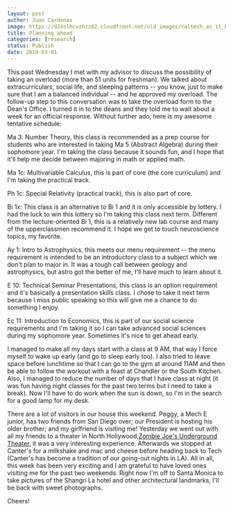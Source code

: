 ```yaml
---
layout: post
author: Juan Cardenas
image: https://d24slhcvzhzz82.cloudfront.net/old_images/caltech_as_it_happens/6a0105349b8251970b0120a8d856ef970b.png
title: Planning ahead
categories: [research]
status: Publish
date: 2010-03-01
---
```



This past Wednesday I met with my advisor to discuss the possibility of taking an overload (more than 51 units for freshman). We talked about extracurriculars, social life, and sleeping patterns -- you know, just to make sure that I am a balanced individual -- and he approved my overload. The follow-up step to this conversation was to take the overload form to the Dean's Office. I turned it in to the deans and they told me to wait about a week for an official response. Without further ado, here is my awesome tentative schedule:

Ma 3: Number Theory, this class is recommended as a prep course for students who are interested in taking Ma 5 (Abstract Algebra) during their sophomore year. I'm taking the class because it sounds fun, and I hope that it'll help me decide between majoring in math or applied math.

Ma 1c: Multivariable Calculus, this is part of core (the core curriculum) and I'm taking the practical track.

Ph 1c: Special Relativity (practical track), this is also part of core.

Bi 1x: This class is an alternative to Bi 1 and it is only accessible by lottery. I had the luck to win this lottery so I'm taking this class next term. Different from the lecture-oriented Bi 1, this is a relatively new lab course and many of the upperclassmen recommend it. I hope we get to touch neuroscience topics, my favorite.

Ay 1: Intro to Astrophysics, this meets our menu requirement -- the menu requirement is intended to be an introductory class to a subject which we don't plan to major in. It was a tough call between geology and astrophysics, but astro got the better of me, I'll have much to learn about it.

E 10: Technical Seminar Presentations, this class is an option requirement and it's basically a presentation skills class. I chose to take it next term because I miss public speaking so this will give me a chance to do something I enjoy.

Ec 11: Introduction to Economics, this is part of our social science requirements and I'm taking it so I can take advanced social sciences during my sophomore year. Sometimes it's nice to get ahead early.

I managed to make all my days start with a class at 9 AM, that way I force myself to wake up early (and go to sleep early too). I also tried to leave space before lunchtime so that I can go to the gym at around 11AM and then be able to follow the workout with a feast at Chandler or the South Kitchen. Also, I managed to reduce the number of days that I have class at night (it was fun having night classes for the past two terms but I need to take a break). Now I'll have to do work when the sun is down, so I'm in the search for a good lamp for my desk.

There are a lot of visitors in our house this weekend. Peggy, a Mech E junior, has two friends from San Diego over; our President is hosting his older brother; and my girlfriend is visiting me! Yesterday we went out with all my friends to a theater in North Hollywood,[Zombie Joe's Underground Theater](https://zombiejoes.homestead.com/), it was a very interesting experience. Afterwards we stopped at Canter's for a milkshake and mac and cheese before heading back to Tech (Canter's has become a tradition of our going-out nights in LA). All in all, this week has been very exciting and I am grateful to have loved ones visiting me for the past two weekends. Right now I'm off to Santa Monica to take pictures of the Shangri La hotel and other architectural landmarks, I'll be back with sweet photographs.

Cheers!

